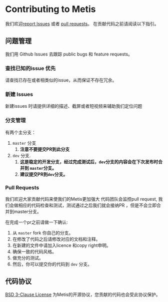 # Contributing to Metis
 我们欢迎[report Issues](https://github.com/Tencent/Metis/issues) 或者 [pull requests](https://github.com/Tencent/Metis/pulls)。 在贡献代码之前请阅读以下指引。

## 问题管理
我们用 Github Issues 去跟踪 public bugs 和 feature requests。

### 查找已知的issue 优先
请查找已存在或者相类似的issue，从而保证不存在冗余。

### 新建 Issues
新建issues 时请提供详细的描述、截屏或者短视频来辅助我们定位问题

### 分支管理

有两个主分支：

1. `master` 分支
	1. **注意不要提交PR到此分支**
2. `dev` 分支. 
	1. **这是稳定的开发分支，经过完成测试后，`dev`分支的内容会在下次发布时合并到 `master`分支。**
	2. **建议提交PR到`dev`分支。**

###  Pull Requests

我们欢迎大家贡献代码来使我们的Metis更加强大
代码团队会监控pull request, 我们会做相应的代码检查和测试，测试通过之后我们就会接纳PR ，但是不会立即合并到master分支。

在完成一个pr之前请做一下确认:

1. 从 `master`  fork 你自己的分支。
2. 在修改了代码之后请修改对应的文档和注释。
3. 在新建的文件中请加入licence 和copy right申明。
4. 确保一致的代码风格。
5. 做充分的测试。
6. 然后，你可以提交你的代码到 `dev` 分支。

## 代码协议
[BSD 3-Clause License](https://github.com/Tencent/Metis/master/LICENSE.TXT) 为Metis的开源协议，您贡献的代码也会受此协议保护。
